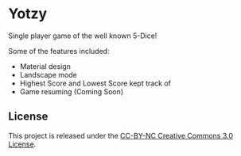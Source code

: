 # Yotzy
Single player game of the well known 5-Dice! 

Some of the features included:

  * Material design
  * Landscape mode
  * Highest Score and Lowest Score kept track of
  * Game resuming (Coming Soon)

## License
This project is released under the [CC-BY-NC Creative Commons 3.0 License](https://creativecommons.org/licenses/by-nc/3.0/us/legalcode).
